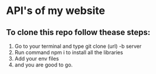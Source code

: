 # API's of my website

## To clone this repo follow thease steps:
1)  Go to your terminal and type git clone (url) -b server
2)  Run command npm i to install all the libraries
3)  Add your env files
4)  and you are good to go.
